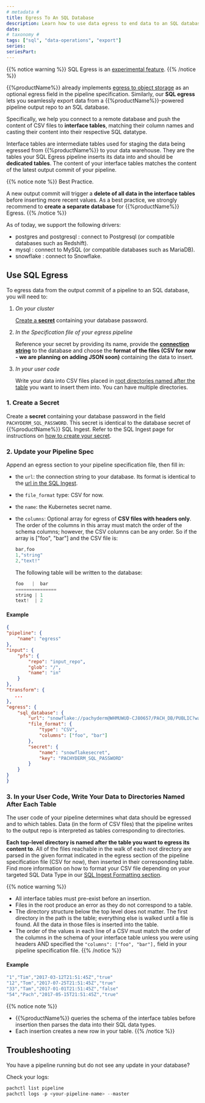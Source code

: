 ```yaml
---
# metadata # 
title: Egress To An SQL Database
description: Learn how to use data egress to end data to an SQL database. 
date: 
# taxonomy #
tags: ["sql", "data-operations", "export"]
series:
seriesPart:
---
```


{{% notice warning %}}
SQL Egress is an [experimental feature](../../../../reference/supported-releases/#experimental).
{{% /notice %}}

{{%productName%}} already implements [egress to object storage](../export-data-egress) as an optional egress field in the pipeline specification. 
Similarly, our **SQL egress** lets you seamlessly export data from a {{%productName%}}-powered pipeline output repo to an SQL database.

Specifically, we help you connect to a remote database and push the content of CSV files to **interface tables**, matching their column names and casting their content into their respective SQL datatype. 

Interface tables are intermediate tables used for staging the data being egressed from {{%productName%}} to your data warehouse.
They are the tables your SQL Egress pipeline inserts its data into and should be **dedicated tables**. The content of your interface tables matches the content of the latest output commit of your pipeline. 

{{% notice note %}}
 Best Practice.

A new output commit will trigger a **delete of all data in the interface tables** before inserting more recent values. As a best practice, we strongly recommend to **create a separate database** for {{%productName%}} Egress. 
{{% /notice %}}

As of today, we support the following drivers:

- postgres and postgresql : connect to Postgresql (or compatible databases such as Redshift).
- mysql : connect to MySQL (or compatible databases such as MariaDB).
- snowflake : connect to Snowflake.
## Use SQL Egress

To egress data from the output commit of a pipeline to an SQL database, you will need to:

 1. *On your cluster* 

    [Create a **secret**](#1-create-a-secret) containing your database password. 

 1. *In the Specification file of your egress pipeline*

    Reference your secret by providing its name, provide the [**connection string**](#2-update-your-pipeline-spec) to the database and choose the **format of the files (CSV for now - we are planning on adding JSON soon)** containing the data to insert.

 1. *In your user code*

    Write your data into CSV files placed in [root directories named after the table](#3-in-your-user-code-write-your-data-to-directories-named-after-each-table) you want to insert them into. 
    You can have multiple directories.

### 1. Create a Secret 

Create a **secret** containing your database password in the field `PACHYDERM_SQL_PASSWORD`. This secret is identical to the database secret of {{%productName%}} SQL Ingest. Refer to the SQL Ingest page for instructions on [how to create your secret](../../sql-ingest).

### 2. Update your Pipeline Spec

Append an egress section to your pipeline specification file, then fill in:

- the `url`: the connection string to your database. Its format is identical to the [url in the SQL Ingest](../sql-ingest).
- the `file_format` type: CSV for now.
- the `name`: the Kubernetes secret name.
- the `columns`: Optional array for egress of **CSV files with headers only**. The order of the columns in this array must match the order of the schema columns; however, the CSV columns can be any order. So if the array is ["foo", "bar"] and the CSV file is:

    ```s
    bar,foo
    1,"string"
    2,"text!"
    ```
    The following table will be written to the database:

    ```s
    foo   |  bar
    ===============
    string | 1
    text!  | 2
    ```

#### Example

```json
{
"pipeline": {
    "name": "egress"
},
"input": {
    "pfs": {
        "repo": "input_repo",
        "glob": "/",
        "name": "in"
    }
},
"transform": {
   ...
},
"egress": {
    "sql_database": {
        "url": "snowflake://pachyderm@WHMUWUD-CJ80657/PACH_DB/PUBLIC?warehouse=COMPUTE_WH",
        "file_format": {
            "type": "CSV",
            "columns": ["foo", "bar"]
        },
        "secret": {
            "name": "snowflakesecret",
            "key": "PACHYDERM_SQL_PASSWORD"
        }
    }
}
}
```

### 3. In your User Code, Write Your Data to Directories Named After Each Table
 
The user code of your pipeline determines what data should be egressed and to which tables. 
Data (in the form of CSV files) that the pipeline writes to the output repo is interpreted as tables corresponding to directories. 

**Each top-level directory is named after the table you want to egress its content to**. All of the files reachable in the walk of each root directory are parsed in the given format indicated in the egress section of the pipeline specification file (CSV for now), then inserted in their corresponding table. Find more information on how to format your CSV file depending on your targeted SQL Data Type in our [SQL Ingest Formatting section](../../sql-ingest#formats).

{{% notice warning %}}
 - All interface tables must pre-exist before an insertion.
 - Files in the root produce an error as they do not correspond to a table.
 - The directory structure below the top level does not matter.  The first directory in the path is the table; everything else is walked until a file is found.  All the data in those files is inserted into the table.
 - The order of the values in each line of a CSV must match the order of the columns in the schema of your interface table unless you were using headers AND specified the `"columns": ["foo", "bar"],` field in your pipeline specification file.
{{% /notice %}}
   
#### Example 
```s
"1","Tim","2017-03-12T21:51:45Z","true"
"12","Tom","2017-07-25T21:51:45Z","true"
"33","Tam","2017-01-01T21:51:45Z","false"
"54","Pach","2017-05-15T21:51:45Z","true"
```

{{% notice note %}}
- {{%productName%}} queries the schema of the interface tables before insertion then parses the data into their SQL data types.    
- Each insertion creates a new row in your table.
{{% /notice %}}

## Troubleshooting

You have a pipeline running but do not see any update in your database? 

Check your logs:

```s
pachctl list pipeline
pachctl logs -p <your-pipeline-name> --master
```


  

